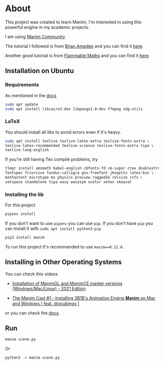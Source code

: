 # About

This project was created to learn Manim, I'm interested in using this powerful engine in my academic projects.

I am using [Manim Community](https://docs.manim.community/en/stable/index.html).

The tutorial I followed is from [Brian Amedee](https://www.youtube.com/channel/UCnNljeRcRb_Y7Ok_TNtgB2w) and you can find it [here](https://www.youtube.com/watch?v=KHGoFDB-raE).

Another good tutorial is from [Flammable Maths](https://www.youtube.com/channel/UCtAIs1VCQrymlAnw3mGonhw) and you can find it [here](https://www.youtube.com/watch?v=Jfgtl-AW5Oc).

## Installation on Ubuntu

### Requirements

As mentioned in the [docs](https://docs.manim.community/en/stable/installation/linux.html)

```bash
sudo apt update
sudo apt install libcairo2-dev libpango1.0-dev ffmpeg xdg-utils
```

### LaTeX

You should install all libs to avoid errors even if it's heavy.

```bash
sudo apt install texlive texlive-latex-extra texlive-fonts-extra \
texlive-latex-recommended texlive-science texlive-fonts-extra tipa \
texlive-lang-english
```

If you're still having Tex compile problems, try

```bash
tlmgr install amsmath babel-english cbfonts-fd cm-super ctex doublestroke dvisvgm everysel \
fontspec frcursive fundus-calligra gnu-freefont jknapltx latex-bin \
mathastext microtype ms physics preview ragged2e relsize rsfs \
setspace standalone tipa wasy wasysym xcolor xetex xkeyval
```

### Installing the lib

For this project

```bash
pipenv install
```

If you don't want to use `pipenv` you can use `pip`. If you don't have `pip` you can install it with `sudo apt install python3-pip`

```bash
pip3 install manim
```

To run this project it's recommended to use `manim==0.12.0`.

## Installing in Other Operating Systems

You can check this videos

-   [Installation of ManimGL and ManimCE master versions (Windows/Mac/Linux) - 2021 Edition
    ](https://www.youtube.com/watch?v=Upztg_Bs-zs)

-   [The Manim Cast #1 - Installing 3B1B's Animation Engine 𝐌𝐚𝐧𝐢𝐦 on Mac and Windows [ feat. @vcubingx ]](https://www.youtube.com/watch?v=Jfgtl-AW5Oc&t=635s)

or you can check the [docs](https://docs.manim.community/en/stable/installation.html).

## Run

```bash
manim scene.py
```

Or

```bash
python3 -m manim scene.py
```
